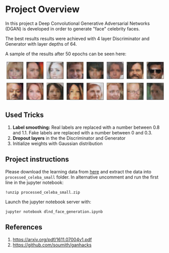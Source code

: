 # Project Overview

In this project a Deep Convolutional Generative Adversarial Networks (DGAN) is developed in order to generate "face" celebrity faces.

The best results results were achieved with 4 layer Discriminator and Generator with layer depths of 64.

A sample of the results after 50 epochs can be seen here:

![alt text](assets/generated_faces.png "Best results")

## Used Tricks
1. **Label smoothing:**
 Real labels are replaced with a number between 0.8 and 1.1.
 Fake labels are replaced with a number between 0 and 0.3.
2. **Dropout layers** in the the Discriminator and Generator
3. Initialize weights with Gaussian distribution

## Project instructions

Please download the learning data from [here](https://s3.amazonaws.com/video.udacity-data.com/topher/2018/November/5be7eb6f_processed-celeba-small/processed-celeba-small.zip) and extract the data into `processed_celeba_small` folder. In alternative uncomment and run the first line in the jupyter notebook:
```ipnbpython
!unzip processed_celeba_small.zip
```
Launch the jupyter notebook server with:
```ipnbpython
jupyter notebook dlnd_face_generation.ipynb
```

## References

1. https://arxiv.org/pdf/1611.07004v1.pdf
2. https://github.com/soumith/ganhacks
